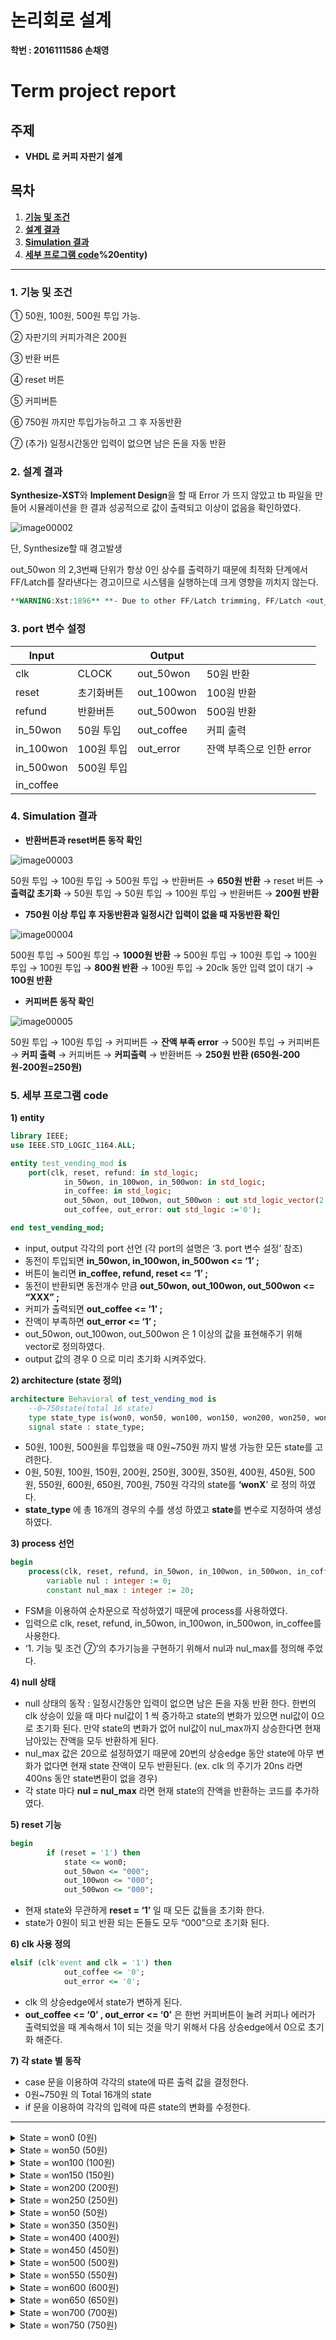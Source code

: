 # 논리회로 설계

**학번 : 2016111586 손채영**

# **Term project report**


## 주제

- **VHDL 로 커피 자판기 설계**

## **목차**

1. **[기능 및 조건](https://github.com/scy0626/vending_machine/blob/master/README.md#1-%EA%B8%B0%EB%8A%A5-%EB%B0%8F-%EC%A1%B0%EA%B1%B4:~:text=%EC%84%B8%EB%B6%80%20%ED%94%84%EB%A1%9C%EA%B7%B8%EB%9E%A8%20code-,1.%20%EA%B8%B0%EB%8A%A5%20%EB%B0%8F%20%EC%A1%B0%EA%B1%B4,-%E2%91%A0%2050%EC%9B%90%2C%20100)**
2. **[설계 결과](https://github.com/scy0626/vending_machine/blob/master/README.md#1-%EA%B8%B0%EB%8A%A5-%EB%B0%8F-%EC%A1%B0%EA%B1%B4:~:text=process.**-,3.%20port%20%EB%B3%80%EC%88%98%20%EC%84%A4%EC%A0%95,-Input)**
4. **[Simulation 결과](https://github.com/scy0626/vending_machine/blob/master/README.md#1-%EA%B8%B0%EB%8A%A5-%EB%B0%8F-%EC%A1%B0%EA%B1%B4:~:text=in_coffee-,4.%20Simulation%20%EA%B2%B0%EA%B3%BC,-%EB%B0%98%ED%99%98%EB%B2%84%ED%8A%BC%EA%B3%BC%20reset%EB%B2%84%ED%8A%BC)**
5. **[세부 프로그램 code](https://github.com/scy0626/vending_machine/blob/master/README.md#1-%EA%B8%B0%EB%8A%A5-%EB%B0%8F-%EC%A1%B0%EA%B1%B4:~:text=%EC%9B%90%3D250%EC%9B%90-,5.%20%EC%84%B8%EB%B6%80%20%ED%94%84%EB%A1%9C%EA%B7%B8%EB%9E%A8%20code,-1)%20entity)**

---

### 1. **기능 및 조건**

① 50원, 100원, 500원 투입 가능.

② 자판기의 커피가격은 200원

③ 반환 버튼

④ reset 버튼

⑤ 커피버튼

⑥ 750원 까지만 투입가능하고 그 후 자동반환

⑦ (추가) 일정시간동안 입력이 없으면 남은 돈을 자동 반환

### 2. **설계 결과**

**Synthesize-XST**와 **Implement Design**을 할 때 Error 가 뜨지 않았고 tb 파일을 만들어 시뮬레이션을 한 결과 성공적으로 값이 출력되고 이상이 없음을 확인하였다.

 ![image00002](https://user-images.githubusercontent.com/31886913/194742379-dec4f1b4-47d6-4e33-9155-48616b10d785.png)

단, Synthesize할 때 경고발생

out_50won 의 2,3번째 단위가 항상 0인 상수를 출력하기 때문에 최적화 단계에서 FF/Latch를 잘라낸다는 경고이므로 시스템을 실행하는데 크게 영향을 끼치지 않는다.

```vhdl
**WARNING:Xst:1896** **- Due to other FF/Latch trimming, FF/Latch <out_50won_2> has a constant value of 0 in block <test_vendingmachine_mod>. This FF/Latch will be trimmed during the optimization process.**
```

### 3. **port 변수 설정**

| Input |  | Output |  |
| --- | --- | --- | --- |
| clk | CLOCK | out_50won | 50원 반환 |
| reset | 초기화버튼 | out_100won | 100원 반환 |
| refund | 반환버튼 | out_500won | 500원 반환 |
| in_50won | 50원 투입 | out_coffee | 커피 출력 |
| in_100won | 100원 투입 | out_error | 잔액 부족으로 인한 error |
| in_500won | 500원 투입 |  |  |
| in_coffee |  |  |  |

### 4. **Simulation 결과**

- **반환버튼과 reset버튼 동작 확인**
    
![image00003](https://user-images.githubusercontent.com/31886913/194742380-8976502f-4478-4c28-af87-6e4f2afd118e.png)
    
   



50원 투입 → 100원 투입 → 500원 투입 → 반환버튼 → **650원 반환** → reset 버튼 → **출력값 초기화** → 50원 투입 → 50원 투입 → 100원 투입 → 반환버튼 → **200원 반환**

- **750원 이상 투입 후 자동반환과 일정시간 입력이 없을 때 자동반환 확인**
    
  
![image00004](https://user-images.githubusercontent.com/31886913/194742381-52b4cfea-88ee-4f21-9b07-396563261b2b.png)
    

500원 투입 → 500원 투입 → **1000원 반환** → 500원 투입 → 100원 투입 → 100원 투입 → 100원 투입 → **800원 반환** → 100원 투입 → 20clk 동안 입력 없이 대기 → **100원 반환**

- **커피버튼 동작 확인**
    

![image00005](https://user-images.githubusercontent.com/31886913/194742383-8fe41b5e-2cfc-474a-b94f-2ae92fd269a8.png)
    

50원 투입 → 100원 투입 → 커피버튼 → **잔액 부족 error** → 500원 투입 → 커피버튼 → **커피 출력** → 커피버튼 → **커피출력** → 반환버튼 → **250원 반환 (650원-200원-200원=250원)**

### 5. **세부 프로그램 code**

**1) entity**

```vhdl
library IEEE;
use IEEE.STD_LOGIC_1164.ALL;

entity test_vending_mod is
	port(clk, reset, refund: in std_logic;
			in_50won, in_100won, in_500won: in std_logic;
			in_coffee: in std_logic;
			out_50won, out_100won, out_500won : out std_logic_vector(2 downto 0):= "000";
			out_coffee, out_error: out std_logic :='0');

end test_vending_mod;
```

- input, output 각각의 port 선언 (각 port의 설명은 ‘3. port 변수 설정’ 참조)
- 동전이 투입되면 **in_50won, in_100won, in_500won <= ‘1’ ;**
- 버튼이 눌리면 **in_coffee, refund, reset <= ‘1’ ;**
- 동전이 반환되면 동전개수 만큼 **out_50won, out_100won, out_500won <= “XXX” ;**
- 커피가 출력되면 **out_coffee <= ‘1’ ;**
- 잔액이 부족하면 **out_error <= ‘1’ ;**
- out_50won, out_100won, out_500won 은 1 이상의 값을 표현해주기 위해 vector로 정의하였다.
- output 값의 경우 0 으로 미리 초기화 시켜주었다.

**2) architecture (state 정의)**

```vhdl
architecture Behavioral of test_vending_mod is
	--0~750state(total 16 state)
	type state_type is(won0, won50, won100, won150, won200, won250, won300, won350, won400, won450, won500, won550, won600, won650, won700, won750);
	signal state : state_type;
```

- 50원, 100원, 500원을 투입했을 때 0원~750원 까지 발생 가능한 모든 state를 고려한다.
- 0원, 50원, 100원, 150원, 200원, 250원, 300원, 350원, 400원, 450원, 500원, 550원, 600원, 650원, 700원, 750원 각각의 state를 **‘wonX**’ 로 정의 하였다.
- **state_type** 에 총 16개의 경우의 수를 생성 하였고 **state**를 변수로 지정하여 생성 하였다.

**3) process 선언**

```vhdl
begin
	process(clk, reset, refund, in_50won, in_100won, in_500won, in_coffee)
		variable nul : integer := 0;
		constant nul_max : integer := 20;
```

- FSM을 이용하여 순차문으로 작성하였기 때문에 process를 사용하였다.
- 입력으로 clk, reset, refund, in_50won, in_100won, in_500won, in_coffee를 사용한다.
- ‘1. 기능 및 조건 ⑦’의 추가기능을 구현하기 위해서 nul과 nul_max를 정의해 주었다.

**4) null 상태**

- null 상태의 동작 : 일정시간동안 입력이 없으면 남은 돈을 자동 반환 한다. 한번의 clk 상승이 있을 때 마다 nul값이 1 씩 증가하고 state의 변화가 있으면 nul값이 0으로 초기화 된다. 만약 state의 변화가 없어 nul값이 nul_max까지 상승한다면 현재 남아있는 잔액을 모두 반환하게 된다.
- nul_max 값은 20으로 설정하였기 때문에 20번의 상승edge 동안 state에 아무 변화가 없다면 현재 state 잔액이 모두 반환된다. (ex. clk 의 주기가 20ns 라면 400ns 동안 state변환이 없을 경우)
- 각 state 마다 **nul = nul_max** 라면 현재 state의 잔액을 반환하는 코드를 추가하였다.

**5) reset 기능**

```vhdl
begin
		if (reset = '1') then 
			state <= won0;
			out_50won <= "000";
			out_100won <= "000";
			out_500won <= "000";
```

- 현재 state와 무관하게 **reset = ‘1’** 일 때 모든 값들을 초기화 한다.
- state가 0원이 되고 반환 되는 돈들도 모두 “000”으로 초기화 된다.

**6) clk 사용 정의**

```vhdl
elsif (clk'event and clk = '1') then
			out_coffee <= '0';
			out_error <= '0';
```

- clk 의 상승edge에서 state가 변하게 된다.
- **out_coffee <= ‘0’ , out_error <= ‘0’** 은 한번 커피버튼이 눌려 커피나 에러가 출력되었을 때 계속해서 1이 되는 것을 막기 위해서 다음 상승edge에서 0으로 초기화 해준다.

**7) 각 state 별 동작**

- case 문을 이용하여 각각의 state에 따른 출력 값을 결정한다.
- 0원~750원 의 Total 16개의 state
- if 문을 이용하여 각각의 입력에 따른 state의 변화를 수정한다.

---
<details>
<summary>State = won0 (0원)</summary>
<div markdown="1"> 
if 반환버튼이 눌러지는 경우 or nul 이 20을 도달할 경우
	
 반환버튼이 눌러지는 경우 0원이므로 0원을 반환하고 won0 state 로 변경한다.
	
 nul 이 max에 도달한 경우라면 nul을 0 초기화 시킨 후 반환버튼과 같은 동작을 한다. 
	
elsif 커피버튼이 눌러지는 경우
	
 커피를 사기위한 돈이 모자란 state이므로 out_error 에 1을 넣어 error를 출력한다. 
	
 state의 변화가 없으므로 nul += 1 , won0 state를 유지한다.
	
elsif 50원이 투입된 경우
	
 state의 변화가 있으므로 nul = 0 으로 초기화 한다.
	
 state를 현재 state(won0)에서 50원을 더한 won50 state 로 변경한다.
	
elsif 100원이 투입된 경우
	
 state의 변화가 있으므로 nul = 0 으로 초기화 한다.
	
 state를 현재 state(won0)에서 100원을 더한 won100 state 로 변경한다.
	
elsif 500원이 투입된 경우
	
 state의 변화가 있으므로 nul = 0 으로 초기화 한다.
	
 state를 현재 state(won0)에서 500원을 더한 won500 state 로 변경한다.
	
else 입력이 없을 경우
	
 state의 변화가 없으므로 nul += 1 , won0 state를 유지한다.
	
</div>
</details>

<details>
<summary>State = won50 (50원)</summary>
<div markdown="1"> 
if 반환버튼이 눌러지는 경우 or nul 이 20을 도달할 경우
	
 반환버튼이 눌러지는 경우 50원이므로 50원 1개를 반환하고 won0 state 로 변경한다.
	
 nul 이 max에 도달한 경우라면 nul을 0 초기화 시킨 후 반환버튼과 같은 동작을 한다. 
	
elsif 커피버튼이 눌러지는 경우
	
 커피를 사기위한 돈이 모자란 상태이므로 out_error 에 1을 넣어 error를 출력한다. 
	
 state의 변화가 없으므로 nul += 1 , won50 상태를 유지한다.
	
elsif 50원이 투입된 경우
	
 state의 변화가 있으므로 nul = 0 으로 초기화 한다.
	
 state를 현재 state(won50)에서 50원을 더한 won100 state 로 변경한다.
	
elsif 100원이 투입된 경우
	
 state의 변화가 있으므로 nul = 0 으로 초기화 한다.
	
 state를 현재 state(won50)에서 100원을 더한 won150 state 로 변경한다.
	
elsif 500원이 투입된 경우
	
 state의 변화가 있으므로 nul = 0 으로 초기화 한다.
	
 state를 현재 state(won50)에서 500원을 더한 won550 state 로 변경한다.
	
else 입력이 없을 경우
	
 state의 변화가 없으므로 nul += 1 , won50 state를 유지한다.
	
</div>
</details>

<details>
<summary>State = won100 (100원)</summary>
<div markdown="1"> 
if 반환버튼이 눌러지는 경우 or nul 이 20을 도달할 경우
	
 반환버튼이 눌러지는 경우 100원이므로 100원 1개를 반환하고 won0 state 로 변경한다.
	
 nul 이 max에 도달한 경우라면 nul을 0 초기화 시킨 후 반환버튼과 같은 동작을 한다. 
	
elsif 커피버튼이 눌러지는 경우
	
 커피를 사기위한 돈이 모자란 상태이므로 out_error 에 1을 넣어 error를 출력한다. 
	
 state의 변화가 없으므로 nul += 1 , won100 상태를 유지한다.
	
elsif 50원이 투입된 경우
	
 state의 변화가 있으므로 nul = 0 으로 초기화 한다.
	
 state를 현재 state(won100)에서 50원을 더한 won150 state 로 변경한다.
	
elsif 100원이 투입된 경우
	
 state의 변화가 있으므로 nul = 0 으로 초기화 한다.
	
 state를 현재 state(won100)에서 100원을 더한 won200 state 로 변경한다.
	
elsif 500원이 투입된 경우
	
 state의 변화가 있으므로 nul = 0 으로 초기화 한다.
	
 state를 현재 state(won100)에서 500원을 더한 won600 state 로 변경한다.
	
else 입력이 없을 경우
	
 state의 변화가 없으므로 nul += 1 , won100 state를 유지한다.
	
</div>
</details>

<details>
<summary>State = won150 (150원)</summary>
<div markdown="1"> 
if 반환버튼이 눌러지는 경우 or nul 이 20을 도달할 경우
	
 반환버튼이 눌러지는 경우 150원이므로 50원 1개, 100원 1개를 반환하고 won0 state 로 변경한다.
	
 nul 이 max에 도달한 경우라면 nul을 0 초기화 시킨 후 반환버튼과 같은 동작을 한다. 
	
elsif 커피버튼이 눌러지는 경우
	
 커피를 사기위한 돈이 모자란 상태이므로 out_error 에 1을 넣어 error를 출력한다. 
	
 state의 변화가 없으므로 nul += 1 , won150 상태를 유지한다.
	
elsif 50원이 투입된 경우
	
 state의 변화가 있으므로 nul = 0 으로 초기화 한다.
	
 state를 현재 state(won150)에서 50원을 더한 won200 state 로 변경한다.
	
elsif 100원이 투입된 경우
	
 state의 변화가 있으므로 nul = 0 으로 초기화 한다.
	
 state를 현재 state(won150)에서 100원을 더한 won250 state 로 변경한다.
	
elsif 500원이 투입된 경우
	
 state의 변화가 있으므로 nul = 0 으로 초기화 한다.
	
 state를 현재 state(won150)에서 500원을 더한 won650 state 로 변경한다.
	
else 입력이 없을 경우
	
 state의 변화가 없으므로 nul += 1 , won150 state를 유지한다.
	
</div>
</details>

<details>
<summary>State = won200 (200원)</summary>
<div markdown="1"> 
if 반환버튼이 눌러지는 경우 or nul 이 20을 도달할 경우
	
 반환버튼이 눌러지는 경우 200원이므로 100원 2개를 반환하고 won0 state 로 변경한다.
	
 nul 이 max에 도달한 경우라면 nul을 0 초기화 시킨 후 반환버튼과 같은 동작을 한다. 
	
elsif 커피버튼이 눌러지는 경우
	
 커피를 사기위한 돈이 충분한 상태이므로 out_coffee 에 1을 넣어 커피를 출력한다. 
	
 state의 변화가 있으므로 nul = 0 으로 초기화 한다.
	
 커피 값(200원)을 뺀  won0 state 로 변경한다.
	
elsif 50원이 투입된 경우
	
 state의 변화가 있으므로 nul = 0 으로 초기화 한다.
	
 state를 현재 state(won200)에서 50원을 더한 won250 state 로 변경한다.
	
elsif 100원이 투입된 경우
	
 state의 변화가 있으므로 nul = 0 으로 초기화 한다.
	
 state를 현재 state(won200)에서 100원을 더한 won300 state 로 변경한다.
	
elsif 500원이 투입된 경우
	
 state의 변화가 있으므로 nul = 0 으로 초기화 한다.
	
 state를 현재 state(won200)에서 500원을 더한 won700 state 로 변경한다.
	
else 입력이 없을 경우
	
 state의 변화가 없으므로 nul += 1 , won200 state를 유지한다.
	
</div>
</details>
    
<details>
<summary>State = won250 (250원)</summary>
<div markdown="1"> 
if 반환버튼이 눌러지는 경우 or nul 이 20을 도달할 경우
	
 반환버튼이 눌러지는 경우 250원이므로 50원 1개, 100원 2개를 반환하고 won0 state 로 변경한다.
	
 nul 이 max에 도달한 경우라면 nul을 0 초기화 시킨 후 반환버튼과 같은 동작을 한다. 
	
elsif 커피버튼이 눌러지는 경우
	
 커피를 사기위한 돈이 충분한 상태이므로 out_coffee 에 1을 넣어 커피를 출력한다. 
	
 state의 변화가 있으므로 nul = 0 으로 초기화 한다.
	
 커피 값(200원)을 뺀  won50 state 로 변경한다.
	
elsif 50원이 투입된 경우
	
 state의 변화가 있으므로 nul = 0 으로 초기화 한다.
	
 state를 현재 state(won250)에서 50원을 더한 won300 state 로 변경한다.
	
elsif 100원이 투입된 경우
	
 state의 변화가 있으므로 nul = 0 으로 초기화 한다.
	
 state를 현재 state(won250)에서 100원을 더한 won350 state 로 변경한다.
	
elsif 500원이 투입된 경우
	
 state의 변화가 있으므로 nul = 0 으로 초기화 한다.
	
 state를 현재 state(won250)에서 500원을 더한 won750 state 로 변경한다.
	
else 입력이 없을 경우
	
 state의 변화가 없으므로 nul += 1 , won250 state를 유지한다.
	
</div>
</details>
    
<details>
<summary>State = won50 (50원)</summary>
<div markdown="1"> 
if 반환버튼이 눌러지는 경우 or nul 이 20을 도달할 경우
	
 반환버튼이 눌러지는 경우 300원이므로 100원 3개를 반환하고 won0 state 로 변경한다.
	
 nul 이 max에 도달한 경우라면 nul을 0 초기화 시킨 후 반환버튼과 같은 동작을 한다. 
	
elsif 커피버튼이 눌러지는 경우
	
 커피를 사기위한 돈이 충분한 상태이므로 out_coffee 에 1을 넣어 커피를 출력한다. 
	
 state의 변화가 있으므로 nul = 0 으로 초기화 한다.
	
 커피 값(200원)을 뺀  won100 state 로 변경한다.
	
elsif 50원이 투입된 경우
	
 state의 변화가 있으므로 nul = 0 으로 초기화 한다.
	
 state를 현재 state(won300)에서 50원을 더한 won350 state 로 변경한다.
	
elsif 100원이 투입된 경우
	
 state의 변화가 있으므로 nul = 0 으로 초기화 한다.
	
 state를 현재 state(won300)에서 100원을 더한 won400 state 로 변경한다.
	
elsif 500원이 투입된 경우
	
 state의 변화가 있으므로 nul = 0 으로 초기화 한다.
	
 500원을 더하면 최댓값 750원이 넘는 800원이 되므로 100원 3개, 500원 1개를 반환하고 won0 state 로   변경한다.
	
else 입력이 없을 경우
	
 state의 변화가 없으므로 nul += 1 , won300 state를 유지한다.
	
</div>
</details>

<details>
<summary>State = won350 (350원)</summary>
<div markdown="1"> 
if 반환버튼이 눌러지는 경우 or nul 이 20을 도달할 경우
	
 반환버튼이 눌러지는 경우 350원이므로 50원 1개, 100원 3개를 반환하고 won0 state 로 변경한다.
	
 nul 이 max에 도달한 경우라면 nul을 0 초기화 시킨 후 반환버튼과 같은 동작을 한다. 
	
elsif 커피버튼이 눌러지는 경우
	
 커피를 사기위한 돈이 충분한 상태이므로 out_coffee 에 1을 넣어 커피를 출력한다. 
	
 state의 변화가 있으므로 nul = 0 으로 초기화 한다.
	
 커피 값(200원)을 뺀  won150 state 로 변경한다.
	
elsif 50원이 투입된 경우
	
 state의 변화가 있으므로 nul = 0 으로 초기화 한다.
	
 state를 현재 state(won350)에서 50원을 더한 won400 state 로 변경한다.
	
elsif 100원이 투입된 경우
	
 state의 변화가 있으므로 nul = 0 으로 초기화 한다.
	
 state를 현재 state(won350)에서 100원을 더한 won450 state 로 변경한다.
	
elsif 500원이 투입된 경우
	
 state의 변화가 있으므로 nul = 0 으로 초기화 한다.
	
 500원을 더하면 최댓값 750원이 넘는 850원이 되므로 50원 1개, 100원 3개, 500원 1개를 반환하고 won0 state 로 변경한다.
	
else 입력이 없을 경우
	
 state의 변화가 없으므로 nul += 1 , won350 state를 유지한다.
	
</div>
</details>
    
<details>
<summary>State = won400 (400원)</summary>
<div markdown="1"> 
if 반환버튼이 눌러지는 경우 or nul 이 20을 도달할 경우
	
 반환버튼이 눌러지는 경우 400원이므로 100원 4개를 반환하고 won0 state 로 변경한다.
	
 nul 이 max에 도달한 경우라면 nul을 0 초기화 시킨 후 반환버튼과 같은 동작을 한다. 
	
elsif 커피버튼이 눌러지는 경우
	
 커피를 사기위한 돈이 충분한 상태이므로 out_coffee 에 1을 넣어 커피를 출력한다. 
	
 state의 변화가 있으므로 nul = 0 으로 초기화 한다.
	
 커피 값(200원)을 뺀  won200 state 로 변경한다.
	
elsif 50원이 투입된 경우
	
 state의 변화가 있으므로 nul = 0 으로 초기화 한다.
	
 state를 현재 state(won400)에서 50원을 더한 won450 state 로 변경한다.
	
elsif 100원이 투입된 경우
	
 state의 변화가 있으므로 nul = 0 으로 초기화 한다.
	
 state를 현재 state(won400)에서 100원을 더한 won500 state 로 변경한다.
	
elsif 500원이 투입된 경우
	
 state의 변화가 있으므로 nul = 0 으로 초기화 한다.
	
 500원을 더하면 최댓값 750원이 넘는 900원이 되므로 100원 4개, 500원 1개를 반환하고 won0 state 로 변경한다.
	
else 입력이 없을 경우
	
 state의 변화가 없으므로 nul += 1 , won400 state를 유지한다.
	
</div>
</details>
    
<details>
<summary>State = won450 (450원)</summary>
<div markdown="1"> 
if 반환버튼이 눌러지는 경우 or nul 이 20을 도달할 경우
	
 반환버튼이 눌러지는 경우 450원이므로 50원 1개, 100원 4개를 반환하고 won0 state 로 변경한다.
	
 nul 이 max에 도달한 경우라면 nul을 0 초기화 시킨 후 반환버튼과 같은 동작을 한다. 
	
elsif 커피버튼이 눌러지는 경우
	
 커피를 사기위한 돈이 충분한 상태이므로 out_coffee 에 1을 넣어 커피를 출력한다. 
	
 state의 변화가 있으므로 nul = 0 으로 초기화 한다.
	
 커피 값(200원)을 뺀  won250 state 로 변경한다.
	
elsif 50원이 투입된 경우
	
 state의 변화가 있으므로 nul = 0 으로 초기화 한다.
	
 state를 현재 state(won450)에서 50원을 더한 won500 state 로 변경한다.
	
elsif 100원이 투입된 경우
	
 state의 변화가 있으므로 nul = 0 으로 초기화 한다.
	
 state를 현재 state(won450)에서 100원을 더한 won550 state 로 변경한다.
	
elsif 500원이 투입된 경우
	
 state의 변화가 있으므로 nul = 0 으로 초기화 한다.
	
 500원을 더하면 최댓값 750원이 넘는 950원이 되므로 50원 1개, 100원 4개, 500원 1개를 반환하고 won0 state 로 변경한다.
	
else 입력이 없을 경우
	
 state의 변화가 없으므로 nul += 1 , won450 state를 유지한다.
	
</div>
</details>
    
<details>
<summary>State = won500 (500원)</summary>
<div markdown="1"> 
if 반환버튼이 눌러지는 경우 or nul 이 20을 도달할 경우
	
 반환버튼이 눌러지는 경우 500원이므로 500원 1개를 반환하고 won0 state 로 변경한다.
	
 nul 이 max에 도달한 경우라면 nul을 0 초기화 시킨 후 반환버튼과 같은 동작을 한다. 
	
elsif 커피버튼이 눌러지는 경우
	
 커피를 사기위한 돈이 충분한 상태이므로 out_coffee 에 1을 넣어 커피를 출력한다. 
	
 state의 변화가 있으므로 nul = 0 으로 초기화 한다.
	
 커피 값(200원)을 뺀  won300 state 로 변경한다.
	
elsif 50원이 투입된 경우
	
 state의 변화가 있으므로 nul = 0 으로 초기화 한다.
	
 state를 현재 state(won500)에서 50원을 더한 won550 state 로 변경한다.
	
elsif 100원이 투입된 경우
	
 state의 변화가 있으므로 nul = 0 으로 초기화 한다.
	
 state를 현재 state(won500)에서 100원을 더한 won600 state 로 변경한다.
	
elsif 500원이 투입된 경우
	
 state의 변화가 있으므로 nul = 0 으로 초기화 한다.
	
 500원을 더하면 최댓값 750원이 넘는 1000원이 되므로 500원 2개를 반환하고 won0 state 로 변경한다.
	
else 입력이 없을 경우
	
 state의 변화가 없으므로 nul += 1 , won500 state를 유지한다.
	
</div>
</details>
    
<details>
<summary>State = won550 (550원)</summary>
<div markdown="1"> 
if 반환버튼이 눌러지는 경우 or nul 이 20을 도달할 경우
	
 반환버튼이 눌러지는 경우 550원이므로 50원 1개, 500원 1개를 반환하고 won0 state 로 변경한다.
	
 nul 이 max에 도달한 경우라면 nul을 0 초기화 시킨 후 반환버튼과 같은 동작을 한다. 
	
elsif 커피버튼이 눌러지는 경우
	
 커피를 사기위한 돈이 충분한 상태이므로 out_coffee 에 1을 넣어 커피를 출력한다. 
	
 state의 변화가 있으므로 nul = 0 으로 초기화 한다.
	
 커피 값(200원)을 뺀  won350 state 로 변경한다.
	
elsif 50원이 투입된 경우
	
 state의 변화가 있으므로 nul = 0 으로 초기화 한다.
	
 state를 현재 state(won550)에서 50원을 더한 won600 state 로 변경한다.
	
elsif 100원이 투입된 경우
	
 state의 변화가 있으므로 nul = 0 으로 초기화 한다.
	
 state를 현재 state(won550)에서 100원을 더한 won650 state 로 변경한다.
	
elsif 500원이 투입된 경우
	
 state의 변화가 있으므로 nul = 0 으로 초기화 한다.
	
 500원을 더하면 최댓값 750원이 넘는 1050원이 되므로 50원 1개, 500원 2개를 반환하고 won0 state 로 변경한다.
	
else 입력이 없을 경우
	
 state의 변화가 없으므로 nul += 1 , won550 state를 유지한다.
	
</div>
</details>
    
<details>
<summary>State = won600 (600원)</summary>
<div markdown="1"> 
if 반환버튼이 눌러지는 경우 or nul 이 20을 도달할 경우
	
 반환버튼이 눌러지는 경우 600원이므로 100원 1개, 500원 1개를 반환하고 won0 state 로 변경한다.
	
 nul 이 max에 도달한 경우라면 nul을 0 초기화 시킨 후 반환버튼과 같은 동작을 한다. 
	
elsif 커피버튼이 눌러지는 경우
	
 커피를 사기위한 돈이 충분한 상태이므로 out_coffee 에 1을 넣어 커피를 출력한다. 
	
 state의 변화가 있으므로 nul = 0 으로 초기화 한다.
	
 커피 값(200원)을 뺀  won400 state 로 변경한다.
	
elsif 50원이 투입된 경우
	
 state의 변화가 있으므로 nul = 0 으로 초기화 한다.
	
 state를 현재 state(won600)에서 50원을 더한 won650 state 로 변경한다.
	
elsif 100원이 투입된 경우
	
 state의 변화가 있으므로 nul = 0 으로 초기화 한다.
	
 state를 현재 state(won600)에서 100원을 더한 won700 state 로 변경한다.
	
elsif 500원이 투입된 경우
	
 state의 변화가 있으므로 nul = 0 으로 초기화 한다.
	
 500원을 더하면 최댓값 750원이 넘는 1100원이 되므로 100원 1개, 500원 2개를 반환하고 won0 state 로 변경한다.
	
else 입력이 없을 경우
	
 state의 변화가 없으므로 nul += 1 , won600 state를 유지한다.
	
</div>
</details>
    
<details>
<summary>State = won650 (650원)</summary>
<div markdown="1"> 
if 반환버튼이 눌러지는 경우 or nul 이 20을 도달할 경우
	
 반환버튼이 눌러지는 경우 650원이므로 50원 1개, 100원 1개, 500원 1개를 반환하고 won0 state 로 변경한다.
	
 nul 이 max에 도달한 경우라면 nul을 0 초기화 시킨 후 반환버튼과 같은 동작을 한다. 
	
elsif 커피버튼이 눌러지는 경우
	
 커피를 사기위한 돈이 충분한 상태이므로 out_coffee 에 1을 넣어 커피를 출력한다. 
	
 state의 변화가 있으므로 nul = 0 으로 초기화 한다.
	
 커피 값(200원)을 뺀  won450 state 로 변경한다.
	
elsif 50원이 투입된 경우
	
 state의 변화가 있으므로 nul = 0 으로 초기화 한다.
	
 state를 현재 state(won650)에서 50원을 더한 won700 state 로 변경한다.
	
elsif 100원이 투입된 경우
	
 state의 변화가 있으므로 nul = 0 으로 초기화 한다.
	
 state를 현재 state(won650)에서 100원을 더한 won750 state 로 변경한다.
	
elsif 500원이 투입된 경우
	
 state의 변화가 있으므로 nul = 0 으로 초기화 한다.
	
 500원을 더하면 최댓값 750원이 넘는 1150원이 되므로 50원 1개, 100원 1개, 500원 2개를 반환하고 won0 state 로 변경한다.
	
else 입력이 없을 경우
	
 state의 변화가 없으므로 nul += 1 , won650 state를 유지한다.
	
</div>
</details>
    
<details>
<summary>State = won700 (700원)</summary>
<div markdown="1"> 
if 반환버튼이 눌러지는 경우 or nul 이 20을 도달할 경우
	
 반환버튼이 눌러지는 경우 700원이므로 100원 2개, 500원 1개를 반환하고 won0 state 로 변경한다.
	
 nul 이 max에 도달한 경우라면 nul을 0 초기화 시킨 후 반환버튼과 같은 동작을 한다. 
	
elsif 커피버튼이 눌러지는 경우
	
 커피를 사기위한 돈이 충분한 상태이므로 out_coffee 에 1을 넣어 커피를 출력한다. 
	
 state의 변화가 있으므로 nul = 0 으로 초기화 한다.
	
 커피 값(200원)을 뺀  won500 state 로 변경한다.
	
elsif 50원이 투입된 경우
	
 state의 변화가 있으므로 nul = 0 으로 초기화 한다.
	
 state를 현재 state(won700)에서 50원을 더한 won750 state 로 변경한다.
	
elsif 100원이 투입된 경우
	
 state의 변화가 있으므로 nul = 0 으로 초기화 한다.
	
 100원을 더하면 최댓값 750원이 넘는 800원이 되므로 100원 3개, 500원 1개를 반환하고 won0 state 로 변경한다.
	
 state를 현재 state(won650)에서 100원을 더한 won750 state 로 변경한다.
	
elsif 500원이 투입된 경우
	
 state의 변화가 있으므로 nul = 0 으로 초기화 한다.
	
 500원을 더하면 최댓값 750원이 넘는 1200원이 되므로 100원 2개, 500원 2개를 반환하고 won0 state 로 변경한다.
	
else 입력이 없을 경우
	
 state의 변화가 없으므로 nul += 1 , won700 state를 유지한다.
	
</div>
</details>
    
<details>
<summary>State = won750 (750원)</summary>
<div markdown="1"> 
if 반환버튼이 눌러지는 경우 or nul 이 20을 도달할 경우
	
 반환버튼이 눌러지는 경우 750원이므로 50원 1개, 100원 2개, 500원 1개를 반환하고 won0 state 로   변경한다.
	
 nul 이 max에 도달한 경우라면 nul을 0 초기화 시킨 후 반환버튼과 같은 동작을 한다. 
	
elsif 커피버튼이 눌러지는 경우
	
 커피를 사기위한 돈이 충분한 상태이므로 out_coffee 에 1을 넣어 커피를 출력한다. 
	
 state의 변화가 있으므로 nul = 0 으로 초기화 한다.
	
 커피 값(200원)을 뺀  won550 state 로 변경한다.
	
elsif 50원이 투입된 경우
	
 state의 변화가 있으므로 nul = 0 으로 초기화 한다.
	
 50원을 더하면 최댓값 750원이 넘는 800원이 되므로 100원 3개, 500원 1개를 반환하고 won0 state 로   변경한다.
	
elsif 100원이 투입된 경우
	
 state의 변화가 있으므로 nul = 0 으로 초기화 한다.
	
 100원을 더하면 최댓값 750원이 넘는 850원이 되므로 50원 1개, 100원 3개, 500원 1개를 반환하고 won0 state 로 변경한다.
	
 state를 현재 state(won650)에서 100원을 더한 won750 state 로 변경한다.
	
elsif 500원이 투입된 경우
	
 state의 변화가 있으므로 nul = 0 으로 초기화 한다.
	
 500원을 더하면 최댓값 750원이 넘는 1250원이 되므로 50원 1개, 100원 2개, 500원 2개를 반환하고     won0 state 로 변경한다.
	
else 입력이 없을 경우
	
 state의 변화가 없으므로 nul += 1 , won750 state를 유지한다.
	
</div>
</details>
